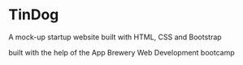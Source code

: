 # TinDog
A mock-up startup website built with HTML, CSS and Bootstrap

built with the help of the App Brewery Web Development bootcamp
